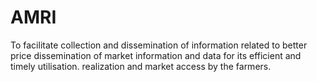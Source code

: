 # AMRI
To facilitate collection and dissemination of information related to better price dissemination of market information and data for its efficient and timely utilisation. realization and market access by the farmers.
